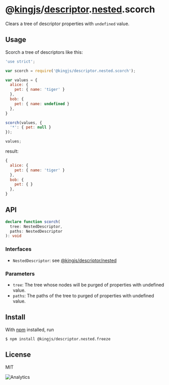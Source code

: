 # @[kingjs](https://www.npmjs.com/package/kingjs)/[descriptor](https://www.npmjs.com/package/@kingjs/descriptor).[nested](https://www.npmjs.com/package/@kingjs/descriptor.nested).scorch
Clears a tree of descriptor properties with `undefined` value.
## Usage
Scorch a tree of descriptors like this:
```js
'use strict';

var scorch = require('@kingjs/descriptor.nested.scorch');

var values = {
  alice: {
    pet: { name: 'tiger' }
  },
  bob: {
    pet: { name: undefined }
  },
}

scorch(values, {
  '*': { pet: null }
});

values;
```
result:
```js
{
  alice: {
    pet: { name: 'tiger' }
  },
  bob: {
    pet: { }
  },
}
```
## API
```ts
declare function scorch(
  tree: NestedDescriptor,
  paths: NestedDescriptor
): void
```
### Interfaces
- `NestedDescriptor`: see [@kingjs/descriptor/nested][nested-descriptor]
### Parameters
- `tree`: The tree whose nodes will be purged of properties with undefined value.
- `paths`: The paths of the tree to purged of properties with undefined value.
## Install
With [npm](https://npmjs.org/) installed, run
```
$ npm install @kingjs/descriptor.nested.freeze
```
## License
MIT

![Analytics](https://analytics.kingjs.net/descriptor/nested/freeze)

  [nested-descriptor]: https://www.npmjs.com/package/@kingjs/descriptor/nested